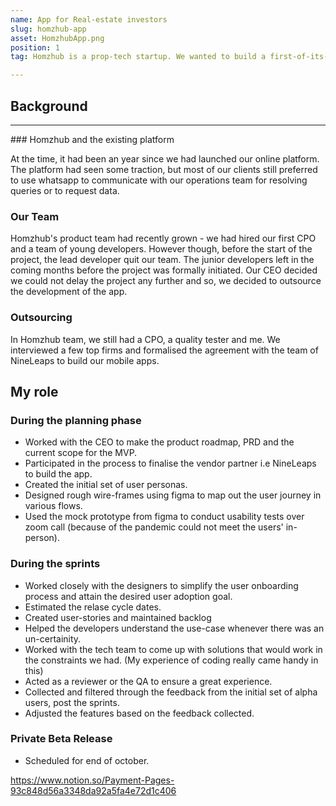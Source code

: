 ```yaml
---
name: App for Real-estate investors
slug: homzhub-app
asset: HomzhubApp.png
position: 1
tag: Homzhub is a prop-tech startup. We wanted to build a first-of-its-kind application that real estate investors and property managers can use to manage their cross-border portfolio. 

---
```


## Background
<hr>
### Homzhub and the existing platform

At the time, it had been an year since we had launched our online platform. The platform had seen some traction, but most of our clients still preferred to use whatsapp to communicate with our operations team for resolving queries or to request data. 

### Our Team
Homzhub's product team had recently grown - we had hired our first CPO and a team of young developers. However though, before the start of the project, the lead developer quit our team. The junior developers left in the coming months before the project was formally initiated. Our CEO decided we could not delay the project any further and so, we decided to outsource the development of the app. 

### Outsourcing
In Homzhub team, we still had a CPO, a quality tester and me. We interviewed a few top firms and formalised the agreement with the team of NineLeaps to build our mobile apps. 

## My role
### During the planning phase
- Worked with the CEO to make the product roadmap, PRD and the current scope for the MVP.
- Participated in the process to finalise the vendor partner i.e NineLeaps to build the app.
- Created the initial set of user personas. 
- Designed rough wire-frames using figma to map out the user journey in various flows. 
- Used the mock prototype from figma to conduct usability tests over zoom call (because of the pandemic could not meet the users' in-person). 

### During the sprints
- Worked closely with the designers to simplify the user onboarding process and attain the desired user adoption goal.
- Estimated the relase cycle dates. 
- Created user-stories and maintained backlog 
- Helped the developers understand the use-case whenever there was an un-certainity. 
- Worked with the tech team to come up with solutions that would work in the constraints we had. (My experience of coding really came handy in this)
- Acted as a reviewer or the QA to ensure a great experience. 
- Collected and filtered through the feedback from the initial set of alpha users, post the sprints. 
- Adjusted the features based on the feedback collected. 

### Private Beta Release
- Scheduled for end of october. 

https://www.notion.so/Payment-Pages-93c848d56a3348da92a5fa4e72d1c406

